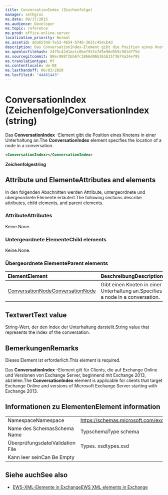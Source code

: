 ```yaml
---
title: ConversationIndex (Zeichenfolge)
manager: sethgros
ms.date: 09/17/2015
ms.audience: Developer
ms.topic: reference
ms.prod: office-online-server
localization_priority: Normal
ms.assetid: dda6534d-7e52-4654-b746-3631c454cb4d
description: Das ConversationIndex-Element gibt die Position eines Knotens in einer Unterhaltung an.
ms.openlocfilehash: 2475c42d1ee1c0bef55fe7d5e96d555c981d775d
ms.sourcegitcommit: 88ec988f2bb67c1866d06b361615f3674a24e795
ms.translationtype: MT
ms.contentlocale: de-DE
ms.lasthandoff: 06/03/2020
ms.locfileid: "44461443"
---
```

# <a name="conversationindex-string"></a><span data-ttu-id="a35ab-103">ConversationIndex (Zeichenfolge)</span><span class="sxs-lookup"><span data-stu-id="a35ab-103">ConversationIndex (string)</span></span>

<span data-ttu-id="a35ab-104">Das **ConversationIndex** -Element gibt die Position eines Knotens in einer Unterhaltung an.</span><span class="sxs-lookup"><span data-stu-id="a35ab-104">The **ConversationIndex** element specifies the location of a node in a conversation.</span></span> 
  
```XML
<ConversationIndex></ConversationIndex>
```

 <span data-ttu-id="a35ab-105">**Zeichenfolge**</span><span class="sxs-lookup"><span data-stu-id="a35ab-105">**string**</span></span>
## <a name="attributes-and-elements"></a><span data-ttu-id="a35ab-106">Attribute und Elemente</span><span class="sxs-lookup"><span data-stu-id="a35ab-106">Attributes and elements</span></span>

<span data-ttu-id="a35ab-107">In den folgenden Abschnitten werden Attribute, untergeordnete und übergeordnete Elemente erläutert.</span><span class="sxs-lookup"><span data-stu-id="a35ab-107">The following sections describe attributes, child elements, and parent elements.</span></span>
  
### <a name="attributes"></a><span data-ttu-id="a35ab-108">Attribute</span><span class="sxs-lookup"><span data-stu-id="a35ab-108">Attributes</span></span>

<span data-ttu-id="a35ab-109">Keine.</span><span class="sxs-lookup"><span data-stu-id="a35ab-109">None.</span></span>
  
### <a name="child-elements"></a><span data-ttu-id="a35ab-110">Untergeordnete Elemente</span><span class="sxs-lookup"><span data-stu-id="a35ab-110">Child elements</span></span>

<span data-ttu-id="a35ab-111">Keine.</span><span class="sxs-lookup"><span data-stu-id="a35ab-111">None.</span></span>
  
### <a name="parent-elements"></a><span data-ttu-id="a35ab-112">Übergeordnete Elemente</span><span class="sxs-lookup"><span data-stu-id="a35ab-112">Parent elements</span></span>

|<span data-ttu-id="a35ab-113">**Element**</span><span class="sxs-lookup"><span data-stu-id="a35ab-113">**Element**</span></span>|<span data-ttu-id="a35ab-114">**Beschreibung**</span><span class="sxs-lookup"><span data-stu-id="a35ab-114">**Description**</span></span>|
|:-----|:-----|
|[<span data-ttu-id="a35ab-115">ConversationNode</span><span class="sxs-lookup"><span data-stu-id="a35ab-115">ConversationNode</span></span>](conversationnode.md) <br/> |<span data-ttu-id="a35ab-116">Gibt einen Knoten in einer Unterhaltung an.</span><span class="sxs-lookup"><span data-stu-id="a35ab-116">Specifies a node in a conversation.</span></span>  <br/> |
   
## <a name="text-value"></a><span data-ttu-id="a35ab-117">Textwert</span><span class="sxs-lookup"><span data-stu-id="a35ab-117">Text value</span></span>

<span data-ttu-id="a35ab-118">String-Wert, der den Index der Unterhaltung darstellt.</span><span class="sxs-lookup"><span data-stu-id="a35ab-118">String value that represents the index of the conversation.</span></span>
  
## <a name="remarks"></a><span data-ttu-id="a35ab-119">Bemerkungen</span><span class="sxs-lookup"><span data-stu-id="a35ab-119">Remarks</span></span>

<span data-ttu-id="a35ab-120">Dieses Element ist erforderlich.</span><span class="sxs-lookup"><span data-stu-id="a35ab-120">This element is required.</span></span>
  
<span data-ttu-id="a35ab-121">Das **ConversationIndex** -Element gilt für Clients, die auf Exchange Online und Versionen von Exchange Server, beginnend mit Exchange 2013, abzielen.</span><span class="sxs-lookup"><span data-stu-id="a35ab-121">The **ConversationIndex** element is applicable for clients that target Exchange Online and versions of Microsoft Exchange Server starting with Exchange 2013.</span></span> 
  
## <a name="element-information"></a><span data-ttu-id="a35ab-122">Informationen zu Elementen</span><span class="sxs-lookup"><span data-stu-id="a35ab-122">Element information</span></span>

|||
|:-----|:-----|
|<span data-ttu-id="a35ab-123">Namespace</span><span class="sxs-lookup"><span data-stu-id="a35ab-123">Namespace</span></span>  <br/> |https://schemas.microsoft.com/exchange/services/2006/types  <br/> |
|<span data-ttu-id="a35ab-124">Name des Schemas</span><span class="sxs-lookup"><span data-stu-id="a35ab-124">Schema Name</span></span>  <br/> |<span data-ttu-id="a35ab-125">Typschema</span><span class="sxs-lookup"><span data-stu-id="a35ab-125">Type schema</span></span>  <br/> |
|<span data-ttu-id="a35ab-126">Überprüfungsdatei</span><span class="sxs-lookup"><span data-stu-id="a35ab-126">Validation File</span></span>  <br/> |<span data-ttu-id="a35ab-127">Types. xsd</span><span class="sxs-lookup"><span data-stu-id="a35ab-127">types.xsd</span></span>  <br/> |
|<span data-ttu-id="a35ab-128">Kann leer sein</span><span class="sxs-lookup"><span data-stu-id="a35ab-128">Can Be Empty</span></span>  <br/> ||
   
## <a name="see-also"></a><span data-ttu-id="a35ab-129">Siehe auch</span><span class="sxs-lookup"><span data-stu-id="a35ab-129">See also</span></span>



- [<span data-ttu-id="a35ab-130">EWS-XML-Elemente in Exchange</span><span class="sxs-lookup"><span data-stu-id="a35ab-130">EWS XML elements in Exchange</span></span>](ews-xml-elements-in-exchange.md)

